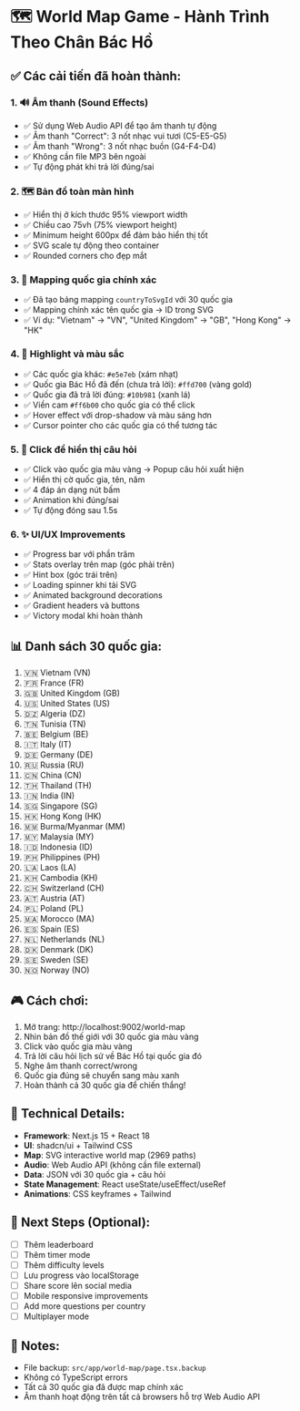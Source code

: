 # 🗺️ World Map Game - Hành Trình Theo Chân Bác Hồ

## ✅ Các cải tiến đã hoàn thành:

### 1. 🔊 Âm thanh (Sound Effects)
- ✅ Sử dụng Web Audio API để tạo âm thanh tự động
- ✅ Âm thanh "Correct": 3 nốt nhạc vui tươi (C5-E5-G5)
- ✅ Âm thanh "Wrong": 3 nốt nhạc buồn (G4-F4-D4)
- ✅ Không cần file MP3 bên ngoài
- ✅ Tự động phát khi trả lời đúng/sai

### 2. 🗺️ Bản đồ toàn màn hình
- ✅ Hiển thị ở kích thước 95% viewport width
- ✅ Chiều cao 75vh (75% viewport height)
- ✅ Minimum height 600px để đảm bảo hiển thị tốt
- ✅ SVG scale tự động theo container
- ✅ Rounded corners cho đẹp mắt

### 3. 🎯 Mapping quốc gia chính xác
- ✅ Đã tạo bảng mapping `countryToSvgId` với 30 quốc gia
- ✅ Mapping chính xác tên quốc gia → ID trong SVG
- ✅ Ví dụ: "Vietnam" → "VN", "United Kingdom" → "GB", "Hong Kong" → "HK"

### 4. 🎨 Highlight và màu sắc
- ✅ Các quốc gia khác: `#e5e7eb` (xám nhạt)
- ✅ Quốc gia Bác Hồ đã đến (chưa trả lời): `#ffd700` (vàng gold)
- ✅ Quốc gia đã trả lời đúng: `#10b981` (xanh lá)
- ✅ Viền cam `#ff6b00` cho quốc gia có thể click
- ✅ Hover effect với drop-shadow và màu sáng hơn
- ✅ Cursor pointer cho các quốc gia có thể tương tác

### 5. 📱 Click để hiển thị câu hỏi
- ✅ Click vào quốc gia màu vàng → Popup câu hỏi xuất hiện
- ✅ Hiển thị cờ quốc gia, tên, năm
- ✅ 4 đáp án dạng nút bấm
- ✅ Animation khi đúng/sai
- ✅ Tự động đóng sau 1.5s

### 6. ✨ UI/UX Improvements
- ✅ Progress bar với phần trăm
- ✅ Stats overlay trên map (góc phải trên)
- ✅ Hint box (góc trái trên)
- ✅ Loading spinner khi tải SVG
- ✅ Animated background decorations
- ✅ Gradient headers và buttons
- ✅ Victory modal khi hoàn thành

## 📊 Danh sách 30 quốc gia:

1. 🇻🇳 Vietnam (VN)
2. 🇫🇷 France (FR)
3. 🇬🇧 United Kingdom (GB)
4. 🇺🇸 United States (US)
5. 🇩🇿 Algeria (DZ)
6. 🇹🇳 Tunisia (TN)
7. 🇧🇪 Belgium (BE)
8. 🇮🇹 Italy (IT)
9. 🇩🇪 Germany (DE)
10. 🇷🇺 Russia (RU)
11. 🇨🇳 China (CN)
12. 🇹🇭 Thailand (TH)
13. 🇮🇳 India (IN)
14. 🇸🇬 Singapore (SG)
15. 🇭🇰 Hong Kong (HK)
16. 🇲🇲 Burma/Myanmar (MM)
17. 🇲🇾 Malaysia (MY)
18. 🇮🇩 Indonesia (ID)
19. 🇵🇭 Philippines (PH)
20. 🇱🇦 Laos (LA)
21. 🇰🇭 Cambodia (KH)
22. 🇨🇭 Switzerland (CH)
23. 🇦🇹 Austria (AT)
24. 🇵🇱 Poland (PL)
25. 🇲🇦 Morocco (MA)
26. 🇪🇸 Spain (ES)
27. 🇳🇱 Netherlands (NL)
28. 🇩🇰 Denmark (DK)
29. 🇸🇪 Sweden (SE)
30. 🇳🇴 Norway (NO)

## 🎮 Cách chơi:

1. Mở trang: http://localhost:9002/world-map
2. Nhìn bản đồ thế giới với 30 quốc gia màu vàng
3. Click vào quốc gia màu vàng
4. Trả lời câu hỏi lịch sử về Bác Hồ tại quốc gia đó
5. Nghe âm thanh correct/wrong
6. Quốc gia đúng sẽ chuyển sang màu xanh
7. Hoàn thành cả 30 quốc gia để chiến thắng!

## 🔧 Technical Details:

- **Framework**: Next.js 15 + React 18
- **UI**: shadcn/ui + Tailwind CSS
- **Map**: SVG interactive world map (2969 paths)
- **Audio**: Web Audio API (không cần file external)
- **Data**: JSON với 30 quốc gia + câu hỏi
- **State Management**: React useState/useEffect/useRef
- **Animations**: CSS keyframes + Tailwind

## 🚀 Next Steps (Optional):

- [ ] Thêm leaderboard
- [ ] Thêm timer mode
- [ ] Thêm difficulty levels
- [ ] Lưu progress vào localStorage
- [ ] Share score lên social media
- [ ] Mobile responsive improvements
- [ ] Add more questions per country
- [ ] Multiplayer mode

## 📝 Notes:

- File backup: `src/app/world-map/page.tsx.backup`
- Không có TypeScript errors
- Tất cả 30 quốc gia đã được map chính xác
- Âm thanh hoạt động trên tất cả browsers hỗ trợ Web Audio API
